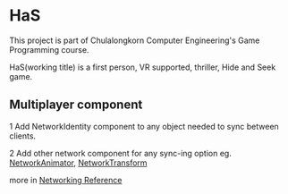 # HaS

This project is part of Chulalongkorn Computer Engineering's Game Programming course.

HaS(working title) is a first person, VR supported, thriller, Hide and Seek game.

## Multiplayer component
1 Add NetworkIdentity component to any object needed to sync between clients.

2 Add other network component for any sync-ing option eg. [NetworkAnimator](https://docs.unity3d.com/Manual/class-NetworkAnimator.html), [NetworkTransform](https://docs.unity3d.com/Manual/class-NetworkTransform.html)
  
  more in [Networking Reference](https://docs.unity3d.com/Manual/UNetReference.html)
